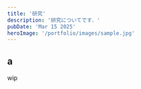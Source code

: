 ```yaml
---
title: '研究'
description: '研究についてです．'
pubDate: 'Mar 15 2025'
heroImage: '/portfolio/images/sample.jpg'
---
```


## a
wip